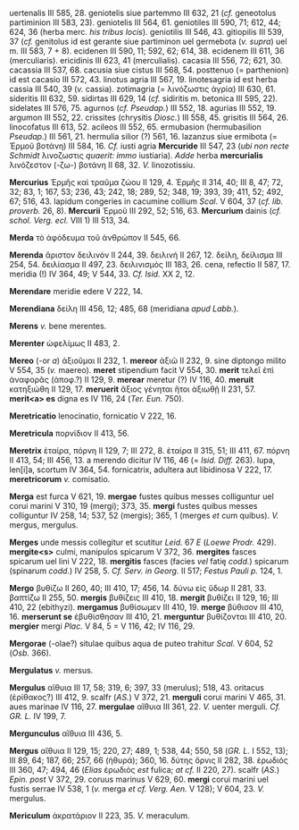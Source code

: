 uertenalis III 585, 28. geniotelis siue partemmo III 632, 21 (*cf.*
geneotolus partiminion III 583, 23). geniotelis III 564, 61. geniotiles
III 590, 71; 612, 44; 624, 36 (herba merc. *his tribus locis*).
geniotilis III 546, 43. gitiopilis III 539, 37 (*cf.* genitolus id est
gerante siue partiminon uel germebota (*v. supra*) uel m. III 583, 7 +
8). ecidenen III 590, 11; 592, 62; 614, 38. ecidenem III 611, 36
(merculiaris). ericidinis III 623, 41 (merculialis). cacasia III 556,
72; 621, 30. cacassia III 537, 68. cacusia siue cistus III 568, 54.
posttenuo (= parthenion) id est cacasio III 572, 43. linotus agria III
567, 19. linotesagria id est herba cassia III 540, 39 (*v.* cassia).
zotimagria (= λινόζωστις ἀγρία) III 630, 61. sideritis III 632, 59.
sidirtas III 629, 14 (*cf.* sidiritis m. betonica III 595, 22).
sidelates III 576, 75. agurnos (*cf. Pseudap.*) III 552, 18. agurias III
552, 19. argumon III 552, 22. crissites (chrysitis *Diosc.*) III 558,
45. grisitis III 564, 26. linocofatus III 613, 52. acileos III 552, 65.
ermubasion (hermubasilion *Pseudap.*) III 561, 21. hermulia silior (?)
561, 16. lazanzus siue ermibota (= Ἑρμοῦ βοτάνη) III 584, 16. *Cf.*
iusti agria **Mercuride** III 547, 23 (*ubi non recte Schmidt*
λινοζωστις *quaerit: immo* iustiaria). *Adde* herba **mercurialis**
λινόζεστον (-ζω-) βοτάνη II 68, 32. *V.* linozotissiu.

**Mercurius** Ἑρμῆς καὶ τραῦμα ζώου II 129, 4. Ἑρμῆς II 314, 40; III 8,
47; 72, 32; 83, 1; 167, 53; 236, 43; 242, 18; 289, 52; 348, 19; 393, 39;
411, 52; 492, 67; 516, 43. lapidum congeries in cacumine collium *Scal.*
V 604, 37 (*cf. lib. proverb.* 26, 8). **Mercurii** Ἑρμοῦ III 292, 52;
516, 63. **Mercurium** dainis (*cf. schol. Verg. ecl.* VIII 1) III 513,
34.

**Merda** τὸ ἀφόδευμα τοῦ ἀνθρώπον II 545, 66.

**Merenda** ἄριστον δειλινόν II 244, 39. δειλινή II 267, 12. δείλη,
δείλισμα III 254, 54. δειλίασμα II 497, 23. δειλινισμός III 183, 26.
cena, refectio II 587, 17. meridia (!) IV 364, 49; V 544, 33. *Cf.
Isid.* XX 2, 12.

**Merendare** meridie edere V 222, 14.

**Merendiana** δείλη III 456, 12; 485, 68 (meridiana *apud Labb.*).

**Merens** *v.* bene merentes.

**Merenter** ὠφελίμως II 483, 2.

**Mereo** (-or *a*) ἀξιοῦμαι II 232, 1. **mereor** ἀξιῶ II 232, 9. sine
diptongo milito V 554, 35 (*v.* maereo). **meret** stipendium facit V
554, 30. **merit** τελεῖ ἐπὶ ἀναφορᾶς (ἀποφ.?) II 129, 9. **merear**
meretur (?) IV 116, 40. **meruit** κατηξιώθη II 129, 17. **meruerit**
ἄξιος γένηται ἤτοι ἀξιωθῇ II 231, 57. **merit\<a\> es** digna es IV 116,
24 (*Ter. Eun.* 750).

**Meretricatio** lenocinatio, fornicatio V 222, 16.

**Meretricula** πορνίδιον II 413, 56.

**Meretrix** ἑταίρα, πόρνη II 129, 7; III 272, 8. ἑταίρα II 315, 51; III
411, 67. πόρνη II 413, 54; III 456, 13. a merendo dicitur IV 116, 46 (=
*Isid. Diff.* 263). lupa, len[i]a, scortum IV 364, 54. fornicatrix,
adultera aut libidinosa V 222, 17. **meretricorum** *v.* comisatio.

**Merga** est furca V 621, 19. **mergae** fustes quibus messes
colliguntur uel corui marini V 310, 19 (mergi); 373, 35. **mergi**
fustes quibus messes colliguntur IV 258, 14; 537, 52 (mergis); 365, 1
(merges *et* cum quibus). *V.* mergus, mergulus.

**Merges** unde messis collegitur et scutitur *Leid.* 67 *E* (*Loewe
Prodr.* 429). **mergite\<s\>** culmi, manipulos spicarum V 372, 36.
**mergites** fasces spicarum uel lini V 222, 18. **mergitis** fasces
(facies *vel* fatię *codd.*) spicarum (spina­rum *codd.*) IV 258, 5. *Cf.
Serv. in Georg.* II 517; *Festus Pauli p.* 124, 1.

**Mergo** βυθίζω II 260, 40; III 410, 17; 456, 14. δύνω εἰς ὕδωρ II 281,
33. βαπτίζω II 255, 50. **mergis** βυθίζεις III 410, 18. **mergit**
βυθίζει II 129, 16; III 410, 22 (ebithyzi). **mergamus** βυθίσωμεν III
410, 19. **merge** βύθισον III 410, 16. **merserunt se** ἐβυθίσθησαν III
410, 21. **merguntur** βυθίζονται III 410, 20. **mergier** mergi *Plac.*
V 84, 5 = V 116, 42; IV 116, 29.

**Mergorae** (-olae?) situlae quibus aqua de puteo trahitur *Scal.* V
604, 52 (*Osb.* 366).

**Mergulatus** *v.* mersus.

**Mergulus** αἴθυια III 17, 58; 319, 6; 397, 33 (merulus); 518, 43.
oritacus (ἐρίθακος?) III 412, 9. scalfr (*AS.*) V 372, 21. **merguli**
corui marini V 465, 31. aues marinae IV 116, 27. **mergulae** αἴθυια III
361, 22. *V.* uenter merguli. *Cf. GR. L.* IV 199, 7.

**Mergunculus** αἴθυια III 436, 5.

**Mergus** αἴθυια II 129, 15; 220, 27; 489, 1; 538, 44; 550, 58 (*GR.
L.* I 552, 13); III 89, 64; 187, 66; 257, 66 (ἡθυρά); 360, 16. δύτης
ὄρνις II 282, 38. ἐρω­διός III 360, 47; 494, 46 (*Elias* ἐρωδιός *est*
fulica; *at cf.* II 220, 27). scalfr (*AS.*) *Epin. post* V 372, 29.
coruus marinus V 629, 60. **mergi** corui marini uel fustis serrae IV
538, 1 (*v.* merga *et cf. Verg. Aen.* V 128); V 604, 23. *V.* mergulus.

**Mericulum** ἀκρατάριον II 223, 35. *V.* meraculum.
